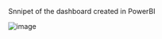 Snnipet of the dashboard created in PowerBI

![image](https://github.com/user-attachments/assets/b6bc3d7b-f520-4acc-a941-83ee433ccc1b)
